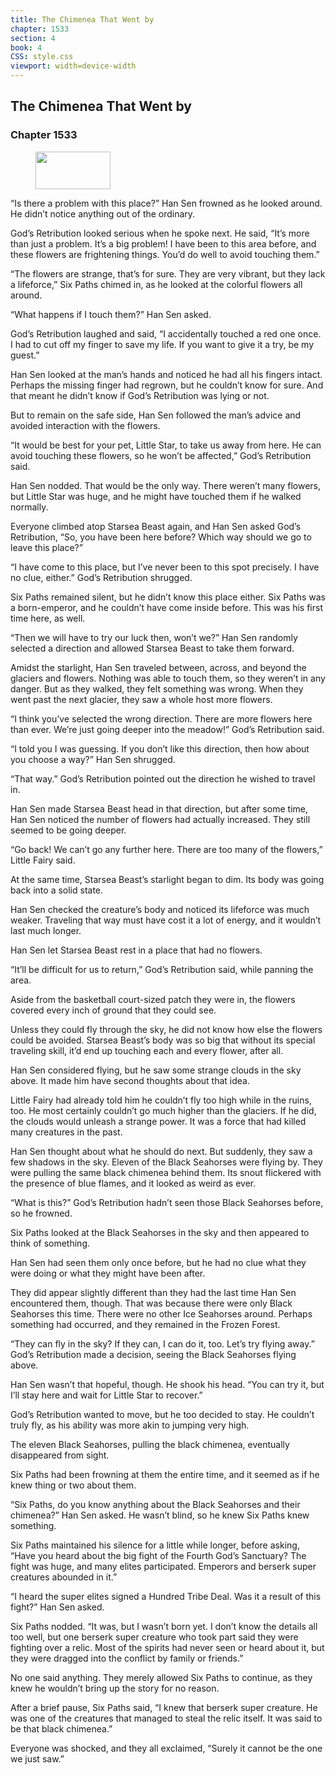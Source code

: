 ```yaml
---
title: The Chimenea That Went by
chapter: 1533
section: 4
book: 4
CSS: style.css
viewport: width=device-width
---
```


## The Chimenea That Went by

### Chapter 1533

<figure>
	<img src="../Images/gem.gif" alt="" id="gem" width="120" height="60" />
</figure>

“Is there a problem with this place?” Han Sen frowned as he looked around. He didn’t notice anything out of the ordinary.

God’s Retribution looked serious when he spoke next. He said, “It’s more than just a problem. It’s a big problem! I have been to this area before, and these flowers are frightening things. You’d do well to avoid touching them.”

“The flowers are strange, that’s for sure. They are very vibrant, but they lack a lifeforce,” Six Paths chimed in, as he looked at the colorful flowers all around.

“What happens if I touch them?” Han Sen asked.

God’s Retribution laughed and said, “I accidentally touched a red one once. I had to cut off my finger to save my life. If you want to give it a try, be my guest.”

Han Sen looked at the man’s hands and noticed he had all his fingers intact. Perhaps the missing finger had regrown, but he couldn’t know for sure. And that meant he didn’t know if God’s Retribution was lying or not.

But to remain on the safe side, Han Sen followed the man’s advice and avoided interaction with the flowers.

“It would be best for your pet, Little Star, to take us away from here. He can avoid touching these flowers, so he won’t be affected,” God’s Retribution said.

Han Sen nodded. That would be the only way. There weren’t many flowers, but Little Star was huge, and he might have touched them if he walked normally.

Everyone climbed atop Starsea Beast again, and Han Sen asked God’s Retribution, “So, you have been here before? Which way should we go to leave this place?”

“I have come to this place, but I’ve never been to this spot precisely. I have no clue, either.” God’s Retribution shrugged.

Six Paths remained silent, but he didn’t know this place either. Six Paths was a born-emperor, and he couldn’t have come inside before. This was his first time here, as well.

“Then we will have to try our luck then, won’t we?” Han Sen randomly selected a direction and allowed Starsea Beast to take them forward.

Amidst the starlight, Han Sen traveled between, across, and beyond the glaciers and flowers. Nothing was able to touch them, so they weren’t in any danger. But as they walked, they felt something was wrong. When they went past the next glacier, they saw a whole host more flowers.

“I think you’ve selected the wrong direction. There are more flowers here than ever. We’re just going deeper into the meadow!” God’s Retribution said.

“I told you I was guessing. If you don’t like this direction, then how about you choose a way?” Han Sen shrugged.

“That way.” God’s Retribution pointed out the direction he wished to travel in.

Han Sen made Starsea Beast head in that direction, but after some time, Han Sen noticed the number of flowers had actually increased. They still seemed to be going deeper.

“Go back! We can’t go any further here. There are too many of the flowers,” Little Fairy said.

At the same time, Starsea Beast’s starlight began to dim. Its body was going back into a solid state.

Han Sen checked the creature’s body and noticed its lifeforce was much weaker. Traveling that way must have cost it a lot of energy, and it wouldn’t last much longer.

Han Sen let Starsea Beast rest in a place that had no flowers.

“It’ll be difficult for us to return,” God’s Retribution said, while panning the area.

Aside from the basketball court-sized patch they were in, the flowers covered every inch of ground that they could see.

Unless they could fly through the sky, he did not know how else the flowers could be avoided. Starsea Beast’s body was so big that without its special traveling skill, it’d end up touching each and every flower, after all.

Han Sen considered flying, but he saw some strange clouds in the sky above. It made him have second thoughts about that idea.

Little Fairy had already told him he couldn’t fly too high while in the ruins, too. He most certainly couldn’t go much higher than the glaciers. If he did, the clouds would unleash a strange power. It was a force that had killed many creatures in the past.

Han Sen thought about what he should do next. But suddenly, they saw a few shadows in the sky. Eleven of the Black Seahorses were flying by. They were pulling the same black chimenea behind them. Its snout flickered with the presence of blue flames, and it looked as weird as ever.

“What is this?” God’s Retribution hadn’t seen those Black Seahorses before, so he frowned.

Six Paths looked at the Black Seahorses in the sky and then appeared to think of something.

Han Sen had seen them only once before, but he had no clue what they were doing or what they might have been after.

They did appear slightly different than they had the last time Han Sen encountered them, though. That was because there were only Black Seahorses this time. There were no other Ice Seahorses around. Perhaps something had occurred, and they remained in the Frozen Forest.

“They can fly in the sky? If they can, I can do it, too. Let’s try flying away.” God’s Retribution made a decision, seeing the Black Seahorses flying above.

Han Sen wasn’t that hopeful, though. He shook his head. “You can try it, but I’ll stay here and wait for Little Star to recover.”

God’s Retribution wanted to move, but he too decided to stay. He couldn’t truly fly, as his ability was more akin to jumping very high.

The eleven Black Seahorses, pulling the black chimenea, eventually disappeared from sight.

Six Paths had been frowning at them the entire time, and it seemed as if he knew thing or two about them.

“Six Paths, do you know anything about the Black Seahorses and their chimenea?” Han Sen asked. He wasn’t blind, so he knew Six Paths knew something.

Six Paths maintained his silence for a little while longer, before asking, “Have you heard about the big fight of the Fourth God’s Sanctuary? The fight was huge, and many elites participated. Emperors and berserk super creatures abounded in it.”

“I heard the super elites signed a Hundred Tribe Deal. Was it a result of this fight?” Han Sen asked.

Six Paths nodded. “It was, but I wasn’t born yet. I don’t know the details all too well, but one berserk super creature who took part said they were fighting over a relic. Most of the spirits had never seen or heard about it, but they were dragged into the conflict by family or friends.”

No one said anything. They merely allowed Six Paths to continue, as they knew he wouldn’t bring up the story for no reason.

After a brief pause, Six Paths said, “I knew that berserk super creature. He was one of the creatures that managed to steal the relic itself. It was said to be that black chimenea.”

Everyone was shocked, and they all exclaimed, “Surely it cannot be the one we just saw.”